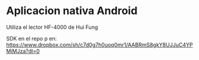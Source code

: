 Aplicacion nativa Android
==============================

Utiliza el lector HF-4000 de Hui Fung

SDK en el repo p en:
https://www.dropbox.com/sh/c7d0g7h0uoq0mr1/AABRmS8gkY8UJJuC4YPMiMJza?dl=0